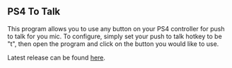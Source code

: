 ## PS4 To Talk

This program allows you to use any button on your PS4 controller for push to talk for you mic. To configure, simply set your push to talk hotkey to be "t", then open the program and click on the button you would like to use.

Latest release can be found [here](https://github.com/xp4xbox/PS4-To-Talk/blob/master/release/PS4_To_Talk.exe).
